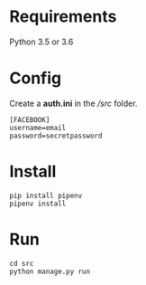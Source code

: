 # Requirements

Python 3.5 or 3.6

# Config

Create a **auth.ini** in the */src* folder.
```
[FACEBOOK]
username=email
password=secretpassword
```

# Install

```
pip install pipenv
pipenv install
```

# Run
```
cd src
python manage.py run
```